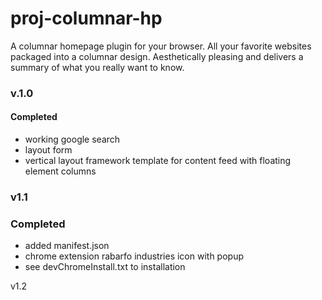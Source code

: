 # proj-columnar-hp
A columnar homepage plugin for your browser. All your favorite websites packaged into a columnar design. Aesthetically pleasing and delivers a summary of what you really want to know.

### v.1.0
#### Completed
- working google search
- layout form
- vertical layout framework template for content feed with floating element columns

### v1.1
### Completed
- added manifest.json
- chrome extension rabarfo industries icon with popup
- see devChromeInstall.txt to installation 

v1.2

